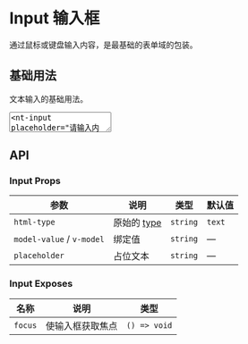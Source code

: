 # Input 输入框

通过鼠标或键盘输入内容，是最基础的表单域的包装。

## 基础用法

文本输入的基础用法。

<ClientOnly><CodePreview>
<textarea lang="vue-html">
<nt-input placeholder="请输入内容"></nt-input>
</textarea>
</CodePreview></ClientOnly>

## API

### Input Props

<!-- prettier-ignore -->
| 参数 | 说明 | 类型 | 默认值 |
| --- | --- | --- | --- |
| `html-type` | 原始的 [type](https://developer.mozilla.org/zh-CN/docs/Web/HTML/Element/input#input_%E7%B1%BB%E5%9E%8B) | `string` | `text` |
| `model-value` / `v-model` | 绑定值  | `string` | — |
| `placeholder` | 占位文本 | `string` | — |

### Input Exposes

<!-- prettier-ignore -->
| 名称 | 说明 | 类型 |
| --- | --- | --- |
| `focus` | 使输入框获取焦点 | `() => void` |
